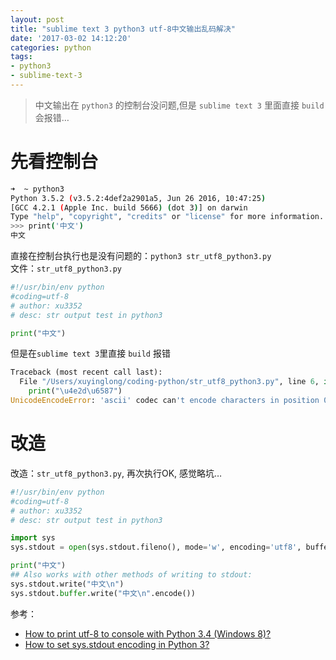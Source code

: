 ```yaml
---
layout: post
title: "sublime text 3 python3 utf-8中文输出乱码解决"
date: '2017-03-02 14:12:20'
categories: python
tags: 
- python3
- sublime-text-3
---
```


> 中文输出在 ```python3``` 的控制台没问题,但是 ```sublime text 3``` 里面直接 ```build``` 会报错…

# 先看控制台
```bash
➜  ~ python3
Python 3.5.2 (v3.5.2:4def2a2901a5, Jun 26 2016, 10:47:25)
[GCC 4.2.1 (Apple Inc. build 5666) (dot 3)] on darwin
Type "help", "copyright", "credits" or "license" for more information.
>>> print('中文')
中文
```

直接在控制台执行也是没有问题的：```python3 str_utf8_python3.py```   
文件：```str_utf8_python3.py```
```python
#!/usr/bin/env python
#coding=utf-8
# author: xu3352
# desc: str output test in python3

print("中文")
```

但是在```sublime text 3```里直接 ```build``` 报错
```python
Traceback (most recent call last):
  File "/Users/xuyinglong/coding-python/str_utf8_python3.py", line 6, in 
    print("\u4e2d\u6587")
UnicodeEncodeError: 'ascii' codec can't encode characters in position 0-1: ordinal not in range(128)
``` 

# 改造
改造：```str_utf8_python3.py```, 再次执行OK, 感觉略坑…
```python
#!/usr/bin/env python
#coding=utf-8
# author: xu3352
# desc: str output test in python3

import sys
sys.stdout = open(sys.stdout.fileno(), mode='w', encoding='utf8', buffering=1)

print("中文")
## Also works with other methods of writing to stdout:
sys.stdout.write("中文\n")
sys.stdout.buffer.write("中文\n".encode())
```

参考：
- [How to print utf-8 to console with Python 3.4 (Windows 8)?](http://stackoverflow.com/questions/25127673/how-to-print-utf-8-to-console-with-python-3-4-windows-8)
- [How to set sys.stdout encoding in Python 3?](http://stackoverflow.com/questions/4374455/how-to-set-sys-stdout-encoding-in-python-3)

